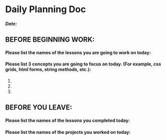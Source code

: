 # Daily Planning Doc

##### Date:

## BEFORE BEGINNING WORK:


#### Please list the names of the lessons you are going to work on today:








#### Please list 3 concepts you are going to focus on today. (For example, css grids, html forms, string methods, etc.):

1.
2.
3.





## BEFORE YOU LEAVE:


#### Please list the names of the lessons you completed today:







#### Please list the names of the projects you worked on today:
